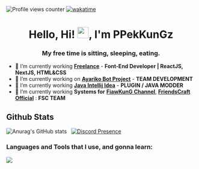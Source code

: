 
![Profile views counter](https://komarev.com/ghpvc/?username=pppekkungz&style=flat-square&color=00E8FF)
[![wakatime](https://wakatime.com/badge/user/18d6afc2-0418-4101-8b22-0a0d3177adb3.svg)](https://wakatime.com/@18d6afc2-0418-4101-8b22-0a0d3177adb3)


<h1 align="center">Hello, Hi! <img src="https://media.giphy.com/media/hvRJCLFzcasrR4ia7z/giphy.gif" width="30">, I'm PPekKunGz</h1>
<h3 align="center">My free time is sitting, sleeping, eating.</h3>

- 🔭 I’m currently working [**Freelance**](https://ppekkungz.online/) - **Font-End Developer | ReactJS, NextJS, HTML&CSS**
- 🔭 I’m currently working on [**Ayariko Bot Project**](https://top.gg/bot/691256244194770944) - **TEAM DEVELOPMENT**
- 🔭 I’m currently working [**Java Intellij Idea**](https://wakatime.com/@PPekKunGz) - **PLUGIN / JAVA MODDER**
- 🌱 I’m currently working **Systems for** [**FiawKunG Channel**](https://www.youtube.com/FiawKunGChannel), [**FriendsCraft Official**](https://youtube.com/FriendsCraftOfficial) : **FSC TEAM**


## Github Stats
![Anurag's GitHub stats](https://github-readme-stats.vercel.app/api?username=PPekKunGz&theme=outrun&show_icons=true)
&nbsp;
[![Discord Presence](https://lanyard.cnrad.dev/api/450711285839953931)](https://discord.com/users/450711285839953931)
<h3 align="left">Languages and Tools that I use, and gonna learn:</h3>

<p align="left">
  <a href="https://skillicons.dev">
    <img src="https://skillicons.dev/icons?i=git,docker,c,angular,bootstrap,cloudflare,html,css,java,javascript,kotlin,linux,mysql,mongodb,nextjs,nginx,nodejs,php,typescript,unity,unreal,vite,stackoverflow" />
  </a>
</p>
